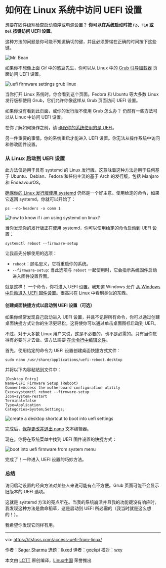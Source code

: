[#]: subject: "How to Access UEFI Settings in Linux Systems"
[#]: via: "https://itsfoss.com/access-uefi-from-linux/"
[#]: author: "Sagar Sharma https://itsfoss.com/author/sagar/"
[#]: collector: "lkxed"
[#]: translator: "geekpi"
[#]: reviewer: "wxy"
[#]: publisher: " "
[#]: url: " "

如何在 Linux 系统中访问 UEFI 设置
======

想要在固件级别检查启动顺序或电源设置？ **你可以在系统启动时按 `F2`、`F10` 或 `Del` 按键访问 UEFI 设置**。

这种方法的问题是你可能不知道确切的键，并且必须警惕在正确的时间按下这些键。

![Mr. Bean][1a]

如果你不想像上面 Gif 中的憨豆先生，你可以从 Linux 中的 [Grub 引导加载器][1] 页面访问 UEFI 设置。

![uefi firmware settings grub linux][2]

当你打开 Linux 系统时，你会看到这个页面。Fedora 和 Ubuntu 等大多数 Linux 发行版都使用 Grub，它们允许你像这样从 Grub 页面访问 UEFI 设置。

如果你没有看到此页面，或你的发行版不使用 Grub 怎么办？ 仍然有一些方法可以从 Linux 中访问 UEFI 设置。

在你了解如何操作之前，请 [确保你的系统使用的是 UEFI][3]。

另一件重要的事情。你的系统重启才能进入 UEFI 设置。你无法从操作系统中访问和修改固件设置。

### 从 Linux 启动到 UEFI 设置

此方法仅适用于具有 systemd 的 Linux 发行版。这意味着这种方法适用于任何基于 Ubuntu、Debian、Fedora 和任何主流的基于 Arch 的发行版，包括 Manjaro 和 EndeavourOS。

[确保你的 Linux 发行版使用 systemd][4] 仍然是一个好主意。使用给定的命令，如果它返回 systemd，你就可以开始了：

```
ps --no-headers -o comm 1
```

![how to know if i am using systemd on linux?][5]

当你发现你的发行版正在使用 systemd，你可以使用给定的命令启动到 UEFI 设置：

```
systemctl reboot --firmware-setup
```

让我首先分解使用的选项：

- `reboot`：顾名思义，它将重启你的系统。
- `--firmware-setup`: 当此选项与 `reboot` 一起使用时，它会指示系统固件启动进入固件设置界面。

就是这样！ 一个命令，你将进入 UEFI 设置。我知道 Windows 允许 [从 Windows 中启动进入 UEFI 固件设置][6]。很高兴在 Linux 中看到类似的东西。

#### 创建桌面快捷方式以启动到 UEFI 设置（可选）

如果你经常发现自己启动进入 UEFI 设置，并且不记得所有命令，你可以通过创建桌面快捷方式让你的生活更轻松。这将使你可以通过单击桌面图标启动到 UEFI。

不过，对于大多数 Linux 用户来说，这是不必要的，也不是必需的。只有当你觉得有必要时才去做。该方法需要 [在命令行中编辑文件][7]。

首先，使用给定的命令为 UEFI 设置创建桌面快捷方式文件：

```
sudo nano /usr/share/applications/uefi-reboot.desktop
```

并将以下内容粘贴到文件中：

```
[Desktop Entry]
Name=UEFI Firmware Setup (Reboot)
Comment=Access the motherboard configuration utility
Exec=systemctl reboot --firmware-setup
Icon=system-restart
Terminal=false
Type=Application
Categories=System;Settings;
```

![create a desktop shortcut to boot into uefi settings][8]

完成后，[保存更改并退出 nano][9] 文本编辑器。

现在，你将在系统菜单中找到 UEFI 固件设置的快捷方式：

![boot into uefi firmware from system menu][10]

完成了！一种进入 UEFI 设置的巧妙方法。

### 总结

访问启动设置的经典方法对某些人来说可能有点不方便。Grub 页面可能不会显示旧版本的 UEFI 选项。

这就是 systemd 方法的亮点所在。当我的系统崩溃并且我的功能键没有响应时，我发现这种方法是救命稻草，这是启动到 UEFI 所必需的（我当时就是这么想的！）。

我希望你发现它同样有用。

--------------------------------------------------------------------------------

via: https://itsfoss.com/access-uefi-from-linux/

作者：[Sagar Sharma][a]
选题：[lkxed][b]
译者：[geekpi](https://github.com/geekpi)
校对：[wxy](https://github.com/wxy)

本文由 [LCTT](https://github.com/LCTT/TranslateProject) 原创编译，[Linux中国](https://linux.cn/) 荣誉推出

[a]: https://itsfoss.com/author/sagar/
[b]: https://github.com/lkxed
[1a]: https://external-preview.redd.it/dxmsKYDmzgfb1thu3EFI8Ni-DNfprNX8W8xDtff4QWU.gif?format=mp4&s=c31204644ac6a2a348133986714ff97cf3c4a48a
[1]: https://itsfoss.com/what-is-grub/
[2]: https://itsfoss.com/wp-content/uploads/2022/12/uefi-firmware-settings-grub-linux.webp
[3]: https://itsfoss.com/check-uefi-or-bios/
[4]: https://linuxhandbook.com/check-if-systemd/
[5]: https://itsfoss.com/wp-content/uploads/2022/12/how-to-know-if-i-am-using-systemd-on-linux.png
[6]: https://itsfoss.com/access-uefi-settings-windows-10/
[7]: https://learnubuntu.com/edit-files-command-line/
[8]: https://itsfoss.com/wp-content/uploads/2022/12/create-a-desktop-shortcut-to-boot-into-uefi-settings.png
[9]: https://linuxhandbook.com/nano-save-exit/
[10]: https://itsfoss.com/wp-content/uploads/2022/12/boot-into-uefi-firmware-from-system-menu.png
